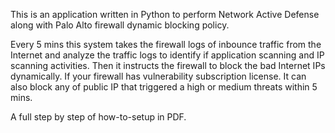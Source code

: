 This is an application written in Python to perform Network Active Defense along with Palo Alto firewall dynamic blocking policy.

Every 5 mins this system takes the firewall logs of inbounce traffic from the Internet and analyze the traffic logs to identify if application scanning and IP scanning activities. Then it instructs the firewall to block the bad Internet IPs dynamically. If your firewall has vulnerability subscription license. It can also block any of public IP that triggered a high or medium threats within 5 mins.

A full step by step of how-to-setup in PDF.
